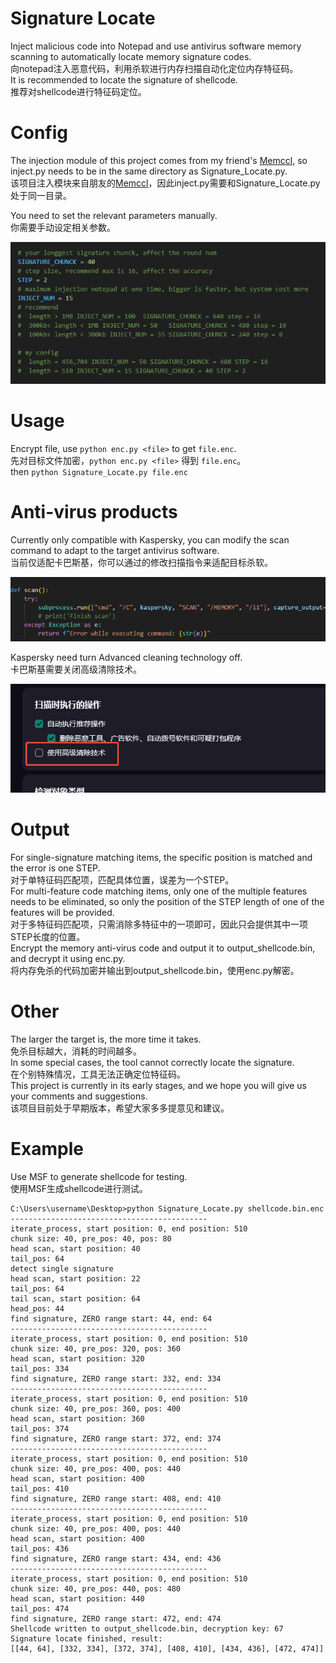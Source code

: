 # Signature Locate
Inject malicious code into Notepad and use antivirus software memory scanning to automatically locate memory signature codes.  
向notepad注入恶意代码，利用杀软进行内存扫描自动化定位内存特征码。  
It is recommended to locate the signature of shellcode.   
推荐对shellcode进行特征码定位。  
 
# Config
The injection module of this project comes from my friend's [Memccl](https://github.com/Adnnlnistrator/Memccl), so inject.py needs to be in the same directory as Signature_Locate.py.  
该项目注入模块来自朋友的[Memccl](https://github.com/Adnnlnistrator/Memccl)，因此inject.py需要和Signature_Locate.py处于同一目录。  

You need to set the relevant parameters manually.  
你需要手动设定相关参数。  

![](./picture/config.png)

# Usage
Encrypt file, use ```python enc.py <file>``` to get ```file.enc```.  
先对目标文件加密，```python enc.py <file>``` 得到 ```file.enc```。  
then ```python Signature_Locate.py file.enc```

# Anti-virus products
Currently only compatible with Kaspersky, you can modify the scan command to adapt to the target antivirus software.   
当前仅适配卡巴斯基，你可以通过的修改扫描指令来适配目标杀软。  

![](./picture/anti_virus_cmd.png)  

Kaspersky need turn Advanced cleaning technology off.  
卡巴斯基需要关闭高级清除技术。  

![](./picture/advanced_clean_technology.png)  

# Output
For single-signature matching items, the specific position is matched and the error is one STEP.  
对于单特征码匹配项，匹配具体位置，误差为一个STEP。  
For multi-feature code matching items, only one of the multiple features needs to be eliminated, so only the position of the STEP length of one of the features will be provided.  
对于多特征码匹配项，只需消除多特征中的一项即可，因此只会提供其中一项STEP长度的位置。  
Encrypt the memory anti-virus code and output it to output_shellcode.bin, and decrypt it using enc.py.  
将内存免杀的代码加密并输出到output_shellcode.bin，使用enc.py解密。  

# Other
The larger the target is, the more time it takes.  
免杀目标越大，消耗的时间越多。  
In some special cases, the tool cannot correctly locate the signature.  
在个别特殊情况，工具无法正确定位特征码。    
This project is currently in its early stages, and we hope you will give us your comments and suggestions.  
该项目目前处于早期版本，希望大家多多提意见和建议。  
 
# Example
Use MSF to generate shellcode for testing.  
使用MSF生成shellcode进行测试。  
```
C:\Users\username\Desktop>python Signature_Locate.py shellcode.bin.enc
--------------------------------------------
iterate_process, start position: 0, end position: 510
chunk size: 40, pre_pos: 40, pos: 80
head scan, start position: 40
tail_pos: 64
detect single signature
head scan, start position: 22
tail_pos: 64
tail scan, start position: 64
head_pos: 44
find signature, ZERO range start: 44, end: 64
--------------------------------------------
iterate_process, start position: 0, end position: 510
chunk size: 40, pre_pos: 320, pos: 360
head scan, start position: 320
tail_pos: 334
find signature, ZERO range start: 332, end: 334
--------------------------------------------
iterate_process, start position: 0, end position: 510
chunk size: 40, pre_pos: 360, pos: 400
head scan, start position: 360
tail_pos: 374
find signature, ZERO range start: 372, end: 374
--------------------------------------------
iterate_process, start position: 0, end position: 510
chunk size: 40, pre_pos: 400, pos: 440
head scan, start position: 400
tail_pos: 410
find signature, ZERO range start: 408, end: 410
--------------------------------------------
iterate_process, start position: 0, end position: 510
chunk size: 40, pre_pos: 400, pos: 440
head scan, start position: 400
tail_pos: 436
find signature, ZERO range start: 434, end: 436
--------------------------------------------
iterate_process, start position: 0, end position: 510
chunk size: 40, pre_pos: 440, pos: 480
head scan, start position: 440
tail_pos: 474
find signature, ZERO range start: 472, end: 474
Shellcode written to output_shellcode.bin, decryption key: 67
Signature locate finished, result:
[[44, 64], [332, 334], [372, 374], [408, 410], [434, 436], [472, 474]]
```
